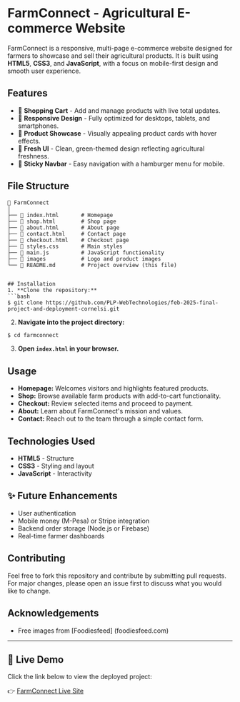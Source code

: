 # FarmConnect - Agricultural E-commerce Website

FarmConnect is a responsive, multi-page e-commerce website designed for farmers to showcase and sell their agricultural products. It is built using **HTML5**, **CSS3**, and **JavaScript**, with a focus on mobile-first design and smooth user experience.

## Features

* 🛒 **Shopping Cart** - Add and manage products with live total updates.
* 📱 **Responsive Design** - Fully optimized for desktops, tablets, and smartphones.
* 🍅 **Product Showcase** - Visually appealing product cards with hover effects.
* 🍃 **Fresh UI** - Clean, green-themed design reflecting agricultural freshness.
* 🎯 **Sticky Navbar** - Easy navigation with a hamburger menu for mobile.

## File Structure

````
📁 FarmConnect
│
├── 📄 index.html       # Homepage
├── 📄 shop.html        # Shop page
├── 📄 about.html       # About page
├── 📄 contact.html     # Contact page
├── 📄 checkout.html    # Checkout page
├── 📄 styles.css       # Main styles
├── 📄 main.js          # JavaScript functionality
├── 📁 images           # Logo and product images
└── 📄 README.md        # Project overview (this file)


## Installation
1. **Clone the repository:**
```bash
$ git clone https://github.com/PLP-WebTechnologies/feb-2025-final-project-and-deployment-cornelsi.git
````

2. **Navigate into the project directory:**

```bash
$ cd farmconnect
```

3. **Open `index.html` in your browser.**

## Usage

* **Homepage:** Welcomes visitors and highlights featured products.
* **Shop:** Browse available farm products with add-to-cart functionality.
* **Checkout:** Review selected items and proceed to payment.
* **About:** Learn about FarmConnect's mission and values.
* **Contact:** Reach out to the team through a simple contact form.

## Technologies Used

* **HTML5** - Structure
* **CSS3** - Styling and layout
* **JavaScript** - Interactivity

## ✨ Future Enhancements

* User authentication
* Mobile money (M-Pesa) or Stripe integration
* Backend order storage (Node.js or Firebase)
* Real-time farmer dashboards

## Contributing

Feel free to fork this repository and contribute by submitting pull requests. For major changes, please open an issue first to discuss what you would like to change.


## Acknowledgements

* Free images from [Foodiesfeed] (foodiesfeed.com)

---

## 🔗 Live Demo

Click the link below to view the deployed project:

👉 [FarmConnect Live Site](https://plp-webtechnologies.github.io/feb-2025-final-project-and-deployment-cornelsi/)

